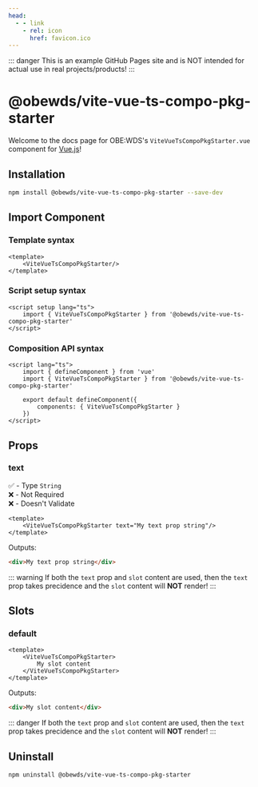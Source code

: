 ```yaml
---
head:
  - - link
    - rel: icon
      href: favicon.ico
---
```



::: danger
This is an example GitHub Pages site and is NOT intended for actual use in real projects/products!
:::


# @obewds/vite-vue-ts-compo-pkg-starter

Welcome to the docs page for OBE:WDS's `ViteVueTsCompoPkgStarter.vue` component for [Vue.js](https://vuejs.org/)!




## Installation

```bash
npm install @obewds/vite-vue-ts-compo-pkg-starter --save-dev
```




## Import Component




### Template syntax

```html{2}
<template>
    <ViteVueTsCompoPkgStarter/>
</template>
```




### Script setup syntax

```html{2}
<script setup lang="ts">
    import { ViteVueTsCompoPkgStarter } from '@obewds/vite-vue-ts-compo-pkg-starter'
</script>
```




### Composition API syntax

```html{3,6}
<script lang="ts">
    import { defineComponent } from 'vue'
    import { ViteVueTsCompoPkgStarter } from '@obewds/vite-vue-ts-compo-pkg-starter'

    export default defineComponent({
        components: { ViteVueTsCompoPkgStarter }
    })
</script>
```




## Props




### text

:white_check_mark: - Type `String`  
:x: - Not Required  
:x: - Doesn't Validate


```html{2}
<template>
    <ViteVueTsCompoPkgStarter text="My text prop string"/>
</template>
```

Outputs:

```html
<div>My text prop string</div>
```

::: warning
If both the `text` prop and `slot` content are used, then the `text` prop takes precidence and the `slot` content will **NOT** render!
:::




## Slots




### default

```html{2-4}
<template>
    <ViteVueTsCompoPkgStarter>
        My slot content
    </ViteVueTsCompoPkgStarter>
</template>
```

Outputs:

```html
<div>My slot content</div>
```

::: danger
If both the `text` prop and `slot` content are used, then the `text` prop takes precidence and the `slot` content will **NOT** render!
:::




## Uninstall

```bash
npm uninstall @obewds/vite-vue-ts-compo-pkg-starter
```



<!--
## Markdown Examples

::: tip
This is a tip
:::

::: info
This is an info box
:::

::: warning
This is a warning
:::

::: danger
This is a dangerous warning
:::

::: tip CUSTOM TITLE
This is a dangerous warning
:::

::: details
This is a details block, which does not work in Internet Explorer or old versions of Edge.
:::

::: details Click me to view the code

```js
console.log('Hello, VitePress!')
```

:::
-->
